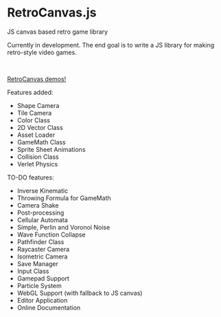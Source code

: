 <h1>RetroCanvas.js</h1>
<p>JS canvas based retro game library</p>
<p>Currently in development. The end goal is to write a JS library for making retro-style video games.</p>
<br>

<a href="https://www.kentpirma.eu/RetroCanvas">RetroCanvas demos!</a>

<p>Features added:</p>
<ul>
  <li>Shape Camera</li>
  <li>Tile Camera</li>
  <li>Color Class</li>
  <li>2D Vector Class</li>
  <li>Asset Loader</li>
  <li>GameMath Class</li>
  <li>Sprite Sheet Animations</li>
  <li>Collision Class</li>
  <li>Verlet Physics</li>
</ul>

<p>TO-DO features:</p>
<ul>
  <li>Inverse Kinematic</li>
  <li>Throwing Formula for GameMath</li>
  <li>Camera Shake</li>
  <li>Post-processing</li>
  <li>Cellular Automata</li>
  <li>Simple, Perlin and Voronoi Noise</li>
  <li>Wave Function Collapse</li>
  <li>Pathfinder Class</li>
  <li>Raycaster Camera</li>
  <li>Isometric Camera</li>
  <li>Save Manager</li>
  <li>Input Class</li>
  <li>Gamepad Support</li>
  <li>Particle System</li>
  <li>WebGL Support (with fallback to JS canvas)</li>
  <li>Editor Application</li>
  <li>Online Documentation</li>
</ul>